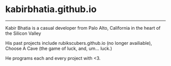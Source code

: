 # kabirbhatia.github.io
---------------------------------

Kabir Bhatia is a casual developer from Palo Alto, California in the heart of the Silicon Valley

His past projects include rubikscubers.github.io (no longer availiable), Choose A Cave (the game of luck, and, um... luck.)

He programs each and every project with <3.
